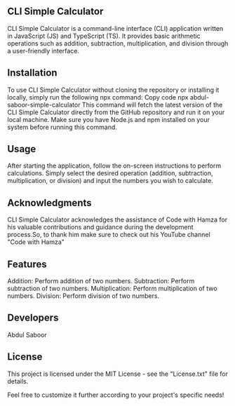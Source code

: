 ## CLI Simple Calculator
CLI Simple Calculator is a command-line interface (CLI) application written in JavaScript (JS) and TypeScript (TS). It provides basic arithmetic operations such as addition, subtraction, multiplication, and division through a user-friendly interface.

## Installation
To use CLI Simple Calculator without cloning the repository or installing it locally, simply run the following npx command:
Copy code
npx abdul-saboor-simple-calculator
This command will fetch the latest version of the CLI Simple Calculator directly from the GitHub repository and run it on your local machine. Make sure you have Node.js and npm installed on your system before running this command.

## Usage
After starting the application, follow the on-screen instructions to perform calculations. Simply select the desired operation (addition, subtraction, multiplication, or division) and input the numbers you wish to calculate.

## Acknowledgments
CLI Simple Calculator acknowledges the assistance of Code with Hamza for his valuable contributions and guidance during the development process.So, to thank him make sure to check out his YouTube channel "Code with Hamza"

## Features
Addition: Perform addition of two numbers.
Subtraction: Perform subtraction of two numbers.
Multiplication: Perform multiplication of two numbers.
Division: Perform division of two numbers.

## Developers
Abdul Saboor

## License
This project is licensed under the MIT License - see the "License.txt" file for details.

Feel free to customize it further according to your project's specific needs!
